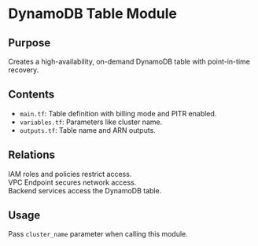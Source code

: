 # DynamoDB Table Module

## Purpose  
Creates a high-availability, on-demand DynamoDB table with point-in-time recovery.

## Contents  
- `main.tf`: Table definition with billing mode and PITR enabled.  
- `variables.tf`: Parameters like cluster name.  
- `outputs.tf`: Table name and ARN outputs.

## Relations  
IAM roles and policies restrict access.  
VPC Endpoint secures network access.  
Backend services access the DynamoDB table.

## Usage  
Pass `cluster_name` parameter when calling this module.

